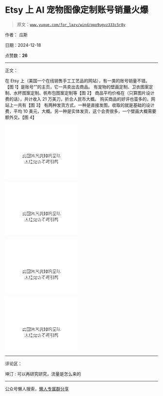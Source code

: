 # Etsy 上 AI 宠物图像定制账号销量火爆

> 原文：[`www.yuque.com/for_lazy/wind/qpo9ugvz333c5r8y`](https://www.yuque.com/for_lazy/wind/qpo9ugvz333c5r8y)

作者： 瓜斯

日期：2024-12-18

点赞数：**26**

* * *

正文：

在 Etsy 上（美国一个在线销售手工工艺品的网站），有一类的账号销量不错。 【图 1】是账号“”的主页，它一共卖出去商品。
有宠物的壁画定制、卫衣图案定制、水杯图案定制、帆布包图案定制等【图 2】 商品平均价格在（只算图片设计费的话），共计收入 21 万美刀，折合人民币大概。
购买商品的好评也蛮多的，网站上一共有【图 3】
有两种发货方式，一种是直接发图，收取的就是基础的设计费，平均 10 美元，大概。另一种是实体发货，这个会贵很多，一个壁画大概需要额外交。【图 4】

![](img/956a57c37d93a076db76505ed2e2419c.png "None")

![](img/4f4290c24cd2b26630911e4c39f6c1fd.png "None")

![](img/9e1bd84ac41ef4e491add032d210aa5b.png "None")

![](img/ccd4fe3a80a13a452d69df1157d22535.png "None")

* * *

评论区：

坤汀 : 可以再研究研究，流量是怎么来的

* * *

公众号懒人搜索，[懒人专属群分享](https://lazybook.fun/#/blog/group)